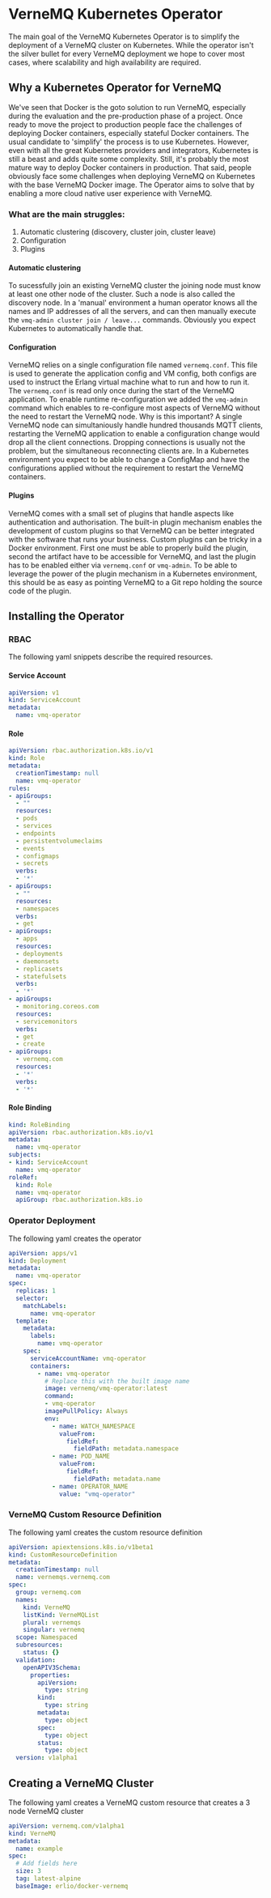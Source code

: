 # VerneMQ Kubernetes Operator

The main goal of the VerneMQ Kubernetes Operator is to simplify the deployment of a VerneMQ cluster on Kubernetes. While the operator isn't the silver bullet for every VerneMQ deployment we hope to cover most cases, where scalability and high availability are required. 

## Why a Kubernetes Operator for VerneMQ

We've seen that Docker is the goto solution to run VerneMQ, especially during the evaluation and the pre-production phase of a project. Once ready to move the project to production people face the challenges of deploying Docker containers, especially stateful Docker containers. The usual candidate to 'simplify' the process is to use Kubernetes. However, even with all the great Kubernetes providers and integrators, Kubernetes is still a beast and adds quite some complexity. Still, it's probably the most mature way to deploy Docker containers in production. That said, people obviously face some challenges when deploying VerneMQ on Kubernetes with the base VerneMQ Docker image. The Operator aims to solve that by enabling a more cloud native user experience with VerneMQ. 

### What are the main struggles:

1. Automatic clustering (discovery, cluster join, cluster leave)
2. Configuration
3. Plugins


#### Automatic clustering

To sucessfully join an existing VerneMQ cluster the joining node must know at least one other node of the cluster. Such a node is also called the discovery node. In a 'manual' environment a human operator knows all the names and IP addresses of all the servers, and can then manually execute the `vmq-admin cluster join / leave...` commands. Obviously you expect Kubernetes to automatically handle that.

#### Configuration

VerneMQ relies on a single configuration file named `vernemq.conf`. This file is used to generate the application config and VM config, both configs are used to instruct the Erlang virtual machine what to run and how to run it. The `vernemq.conf` is read only once during the start of the VerneMQ application. To enable runtime re-configuration we added the `vmq-admin` command which enables to re-configure most aspects of VerneMQ without the need to restart the VerneMQ node. Why is this important? A single VerneMQ node can simultaniously handle hundred thousands MQTT clients, restarting the VerneMQ application to enable a configuration change would drop all the client connections. Dropping connections is usually not the problem, but the simultaneous reconnecting clients are.
In a Kubernetes environment you expect to be able to change a ConfigMap and have the configurations applied without the requirement to restart the VerneMQ containers.

#### Plugins

VerneMQ comes with a small set of plugins that handle aspects like authentication and authorisation. The built-in plugin mechanism enables the development of custom plugins so that VerneMQ can be better integrated with the software that runs your business. Custom plugins can be tricky in a Docker environment. First one must be able to properly build the plugin, second the artifact have to be accessible for VerneMQ, and last the plugin has to be enabled either via `vernemq.conf` or `vmq-admin`. To be able to leverage the power of the plugin mechanism in a Kubernetes environment, this should be as easy as pointing VerneMQ to a Git repo holding the source code of the plugin. 

## Installing the Operator

### RBAC

The following yaml snippets describe the required resources.

#### Service Account

```yaml
apiVersion: v1
kind: ServiceAccount
metadata:
  name: vmq-operator
```

#### Role
```yaml
apiVersion: rbac.authorization.k8s.io/v1
kind: Role
metadata:
  creationTimestamp: null
  name: vmq-operator
rules:
- apiGroups:
  - ""
  resources:
  - pods
  - services
  - endpoints
  - persistentvolumeclaims
  - events
  - configmaps
  - secrets
  verbs:
  - '*'
- apiGroups:
  - ""
  resources:
  - namespaces
  verbs:
  - get
- apiGroups:
  - apps
  resources:
  - deployments
  - daemonsets
  - replicasets
  - statefulsets
  verbs:
  - '*'
- apiGroups:
  - monitoring.coreos.com
  resources:
  - servicemonitors
  verbs:
  - get
  - create
- apiGroups:
  - vernemq.com
  resources:
  - '*'
  verbs:
  - '*'
```

#### Role Binding
```yaml
kind: RoleBinding
apiVersion: rbac.authorization.k8s.io/v1
metadata:
  name: vmq-operator
subjects:
- kind: ServiceAccount
  name: vmq-operator
roleRef:
  kind: Role
  name: vmq-operator
  apiGroup: rbac.authorization.k8s.io
```

### Operator Deployment

The following yaml creates the operator

```yaml
apiVersion: apps/v1
kind: Deployment
metadata:
  name: vmq-operator
spec:
  replicas: 1
  selector:
    matchLabels:
      name: vmq-operator
  template:
    metadata:
      labels:
        name: vmq-operator
    spec:
      serviceAccountName: vmq-operator
      containers:
        - name: vmq-operator
          # Replace this with the built image name
          image: vernemq/vmq-operator:latest
          command:
          - vmq-operator
          imagePullPolicy: Always
          env:
            - name: WATCH_NAMESPACE
              valueFrom:
                fieldRef:
                  fieldPath: metadata.namespace
            - name: POD_NAME
              valueFrom:
                fieldRef:
                  fieldPath: metadata.name
            - name: OPERATOR_NAME
              value: "vmq-operator"
```

### VerneMQ Custom Resource Definition

The following yaml creates the custom resource definition

```yaml
apiVersion: apiextensions.k8s.io/v1beta1
kind: CustomResourceDefinition
metadata:
  creationTimestamp: null
  name: vernemqs.vernemq.com
spec:
  group: vernemq.com
  names:
    kind: VerneMQ
    listKind: VerneMQList
    plural: vernemqs
    singular: vernemq
  scope: Namespaced
  subresources:
    status: {}
  validation:
    openAPIV3Schema:
      properties:
        apiVersion:
          type: string
        kind:
          type: string
        metadata:
          type: object
        spec:
          type: object
        status:
          type: object
  version: v1alpha1
```

## Creating a VerneMQ Cluster

The following yaml creates a VerneMQ custom resource that creates a 3 node VerneMQ cluster

```yaml
apiVersion: vernemq.com/v1alpha1
kind: VerneMQ
metadata:
  name: example
spec:
  # Add fields here
  size: 3
  tag: latest-alpine
  baseImage: erlio/docker-vernemq
```
